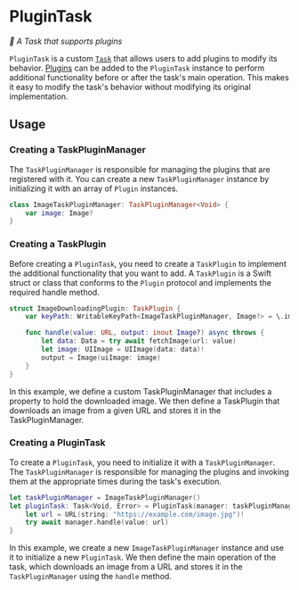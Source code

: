 # PluginTask

*🧩 A Task that supports plugins*

`PluginTask` is a custom [`Task`](https://developer.apple.com/documentation/swift/task) that allows users to add plugins to modify its behavior. [Plugins](https://github.com/0xLeif/Plugin) can be added to the `PluginTask` instance to perform additional functionality before or after the task's main operation. This makes it easy to modify the task's behavior without modifying its original implementation.

## Usage

### Creating a TaskPluginManager

The `TaskPluginManager` is responsible for managing the plugins that are registered with it. You can create a new `TaskPluginManager` instance by initializing it with an array of `Plugin` instances.

```swift
class ImageTaskPluginManager: TaskPluginManager<Void> {
    var image: Image?
}
```

### Creating a TaskPlugin

Before creating a `PluginTask`, you need to create a `TaskPlugin` to implement the additional functionality that you want to add. A `TaskPlugin` is a Swift struct or class that conforms to the `Plugin` protocol and implements the required handle method.


```swift
struct ImageDownloadingPlugin: TaskPlugin {
    var keyPath: WritableKeyPath<ImageTaskPluginManager, Image?> = \.image

    func handle(value: URL, output: inout Image?) async throws {
        let data: Data = try await fetchImage(url: value)
        let image: UIImage = UIImage(data: data)!
        output = Image(uiImage: image)
    }
}
```

In this example, we define a custom TaskPluginManager that includes a property to hold the downloaded image. We then define a TaskPlugin that downloads an image from a given URL and stores it in the TaskPluginManager.



### Creating a PluginTask

To create a `PluginTask`, you need to initialize it with a `TaskPluginManager`. The `TaskPluginManager` is responsible for managing the plugins and invoking them at the appropriate times during the task's execution.

```swift
let taskPluginManager = ImageTaskPluginManager()
let pluginTask: Task<Void, Error> = PluginTask(manager: taskPluginManager) { manager in
    let url = URL(string: "https://example.com/image.jpg")!
    try await manager.handle(value: url)
}
```

In this example, we create a new `ImageTaskPluginManager` instance and use it to initialize a new `PluginTask`. We then define the main operation of the task, which downloads an image from a URL and stores it in the `TaskPluginManager` using the `handle` method.
